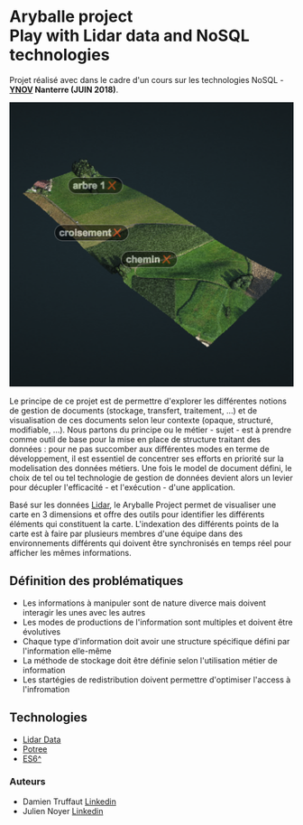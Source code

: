 # Aryballe project <br> Play with Lidar data and NoSQL technologies
Projet réalisé avec dans le cadre d'un cours sur les technologies NoSQL - <b>[YNOV](https://www.ynov.com) Nanterre (JUIN 2018)</b>. 

![Image of Aryballe Project](./img/icon/icon_large.png)

Le principe de ce projet est de permettre d'explorer les différentes notions de gestion de documents (stockage, transfert, traitement, ...) et de visualisation de ces documents selon leur contexte (opaque, structuré, modifiable, ...). Nous partons du principe ou le métier - sujet - est à prendre comme outil de base pour la mise en place de structure traitant des données : pour ne pas succomber aux différentes modes en terme de développement, il est essentiel de concentrer ses efforts en priorité sur la modelisation des données métiers. Une fois le model de document défini, le choix de tel ou tel technologie de gestion de données devient alors un levier pour décupler l'efficacité - et l'exécution - d'une application.

Basé sur les données [Lidar](https://fr.wikipedia.org/wiki/Lidar), le Aryballe Project permet de visualiser une carte en 3 dimensions et offre des outils pour identifier les différents éléments qui constituent la carte. L'indexation des différents points de la carte est à faire par plusieurs membres d'une équipe dans des environnements différents qui doivent être synchronisés en temps réel pour afficher les mêmes informations.

## Définition des problématiques
- Les informations à manipuler sont de nature diverce mais doivent interagir les unes avec les autres
- Les modes de productions de l'information sont multiples et doivent être évolutives
- Chaque type d'information doit avoir une structure spécifique défini par l'information elle-même
- La méthode de stockage doit être définie selon l'utilisation métier de information
- Les startégies de redistribution doivent permettre d'optimiser l'access à l'infromation

## Technologies
- [Lidar Data](https://fr.wikipedia.org/wiki/Lidar)
- [Potree](http://potree.org)
- [ES6^](http://es6-features.org/#Constants)

### Auteurs
- Damien Truffaut [Linkedin](https://www.linkedin.com/in/damient75/)
- Julien Noyer [Linkedin](https://www.linkedin.com/in/julien-noyer-21219b28/)